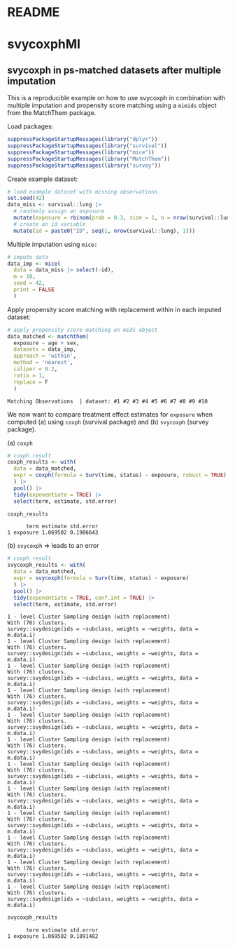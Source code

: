 # README

# svycoxphMI

## svycoxph in ps-matched datasets after multiple imputation

This is a reproducible example on how to use svycoxph in combination
with multiple imputation and propensity score matching using a `mimids`
object from the MatchThem package.

Load packages:

``` r
suppressPackageStartupMessages(library("dplyr"))
suppressPackageStartupMessages(library("survival"))
suppressPackageStartupMessages(library("mice"))
suppressPackageStartupMessages(library("MatchThem"))
suppressPackageStartupMessages(library("survey"))
```

Create example dataset:

``` r
# load example dataset with missing observations
set.seed(42)
data_miss <- survival::lung |> 
  # randomly assign an exposure
  mutate(exposure = rbinom(prob = 0.3, size = 1, n = nrow(survival::lung))) |> 
  # create an id variable
  mutate(id = paste0("ID", seq(1, nrow(survival::lung), 1)))
```

Multiple imputation using `mice:`

``` r
# impute data
data_imp <- mice(
  data = data_miss |> select(-id),
  m = 10,
  seed = 42,
  print = FALSE
  )
```

Apply propensity score matching with replacement within in each imputed
dataset:

``` r
# apply propensity score matching on mids object
data_matched <- matchthem(
  exposure ~ age + sex,
  datasets = data_imp,
  approach = 'within',
  method = 'nearest',
  caliper = 0.2,
  ratio = 1,
  replace = F
  )
```


    Matching Observations  | dataset: #1 #2 #3 #4 #5 #6 #7 #8 #9 #10

We now want to compare treatment effect estimates for `exposure` when
computed (a) using `coxph` (survival package) and (b) `svycoxph` (survey
package).

\(a\) `coxph`

``` r
# coxph result
coxph_results <- with(
  data = data_matched,
  expr = coxph(formula = Surv(time, status) ~ exposure, robust = TRUE)
  ) |> 
  pool() |> 
  tidy(exponentiate = TRUE) |> 
  select(term, estimate, std.error)

coxph_results
```

          term estimate std.error
    1 exposure 1.069502 0.1906643

\(b\) `svycoxph` =\> leads to an error

``` r
# coxph result
svycoxph_results <- with(
  data = data_matched,
  expr = svycoxph(formula = Surv(time, status) ~ exposure)
  ) |> 
  pool() |> 
  tidy(exponentiate = TRUE, conf.int = TRUE) |> 
  select(term, estimate, std.error)
```

    1 - level Cluster Sampling design (with replacement)
    With (76) clusters.
    survey::svydesign(ids = ~subclass, weights = ~weights, data = m.data.i)
    1 - level Cluster Sampling design (with replacement)
    With (76) clusters.
    survey::svydesign(ids = ~subclass, weights = ~weights, data = m.data.i)
    1 - level Cluster Sampling design (with replacement)
    With (76) clusters.
    survey::svydesign(ids = ~subclass, weights = ~weights, data = m.data.i)
    1 - level Cluster Sampling design (with replacement)
    With (76) clusters.
    survey::svydesign(ids = ~subclass, weights = ~weights, data = m.data.i)
    1 - level Cluster Sampling design (with replacement)
    With (76) clusters.
    survey::svydesign(ids = ~subclass, weights = ~weights, data = m.data.i)
    1 - level Cluster Sampling design (with replacement)
    With (76) clusters.
    survey::svydesign(ids = ~subclass, weights = ~weights, data = m.data.i)
    1 - level Cluster Sampling design (with replacement)
    With (76) clusters.
    survey::svydesign(ids = ~subclass, weights = ~weights, data = m.data.i)
    1 - level Cluster Sampling design (with replacement)
    With (76) clusters.
    survey::svydesign(ids = ~subclass, weights = ~weights, data = m.data.i)
    1 - level Cluster Sampling design (with replacement)
    With (76) clusters.
    survey::svydesign(ids = ~subclass, weights = ~weights, data = m.data.i)
    1 - level Cluster Sampling design (with replacement)
    With (76) clusters.
    survey::svydesign(ids = ~subclass, weights = ~weights, data = m.data.i)
    1 - level Cluster Sampling design (with replacement)
    With (76) clusters.
    survey::svydesign(ids = ~subclass, weights = ~weights, data = m.data.i)
    1 - level Cluster Sampling design (with replacement)
    With (76) clusters.
    survey::svydesign(ids = ~subclass, weights = ~weights, data = m.data.i)

``` r
svycoxph_results
```

          term estimate std.error
    1 exposure 1.069502 0.1891482

